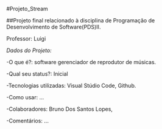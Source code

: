#Projeto_Stream

##Projeto final relacionado à disciplina de Programação de Desenvolvimento de Software(PDS)II.

Professor: Luigi

*Dados do Projeto:*

-O que é?: software gerenciador de reprodutor de músicas. 

-Qual seu status?: Inicial

-Tecnologias utilizadas: Visual Stúdio Code, Github.

-Como usar: ...

-Colaboradores: Bruno Dos Santos Lopes,

-Comentários: ...

